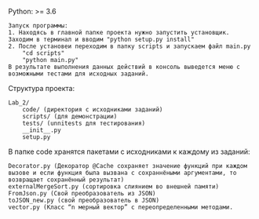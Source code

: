 Python: >= 3.6
    
    Запуск программы:
    1. Находясь в главной папке проекта нужно запустить установщик. Заходим в терминал и вводим "python setup.py install"
    2. После установеи переходим в папку scripts и запускаем файл main.py
        "cd scripts"
        "python main.py"
    В результате выполнения данных действий в консоль выведется меню с возможными тестами для исходных заданий.
    

Структура проекта:

    Lab_2/
        code/ (директория с исходниками заданий)
        scripts/ (для демонстрации)
        tests/ (unnitests для тестирования)
        __init__.py
        setup.py
 
В папке code хранятся пакетами с исходниками к каждому из заданий:

    Decorator.py (Декоратор @Cache сохраняет значение функций при каждом вызове и если функция была вызвана с сохраннёными аргументами, то возвращает сохранённый результат)
    externalMergeSort.py (сортировка слиянием во внешней памяти)
    FromJson.py (Свой преобразователь из JSON)
    toJSON_new.py (свой преобразователь в JSON)
    vector.py (Класс “n мерный вектор” с переопределенными методами.


  